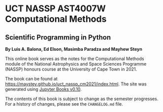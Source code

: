 # UCT NASSP AST4007W Computational Methods
## Scientific Programming in Python
**By Luis A. Balona, Ed Elson, Masimba Paradza and Mayhew Steyn**

This online book serves as the notes for the Computational Methods module of the National Astrophysics and Space Sciences Programme (NASSP) honours course at the University of Cape Town in 2021.

The book can be found at <https://maystey.github.io/uct_nassp_cm2021/index.html>. The site was generated using [Jupyter Books v0.10](https://jupyterbook.org/intro.html).

The contents of this book is subject to change as the semester progresses. For a history of changes, please see the `CHANGELOG.md` file.
